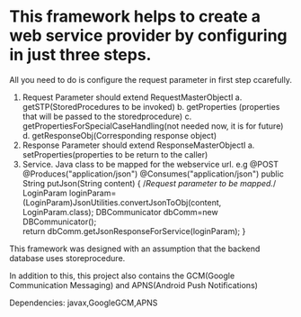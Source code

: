 # This framework helps to create a web service provider by configuring in just three steps.
All you need to do is configure the request parameter in first step ccarefully.
1. Request Parameter should extend RequestMasterObjectI
	a. getSTP(StoredProcedures to be invoked)
	b. getProperties (properties that will be passed to the storedprocedure)
	c. getPropertiesForSpecialCaseHandling(not needed now, it is for future)
	d. getResponseObj(Corresponding response object)
2. Response Parameter should extend ResponseMasterObjectI
	a. setProperties(properties to be return to the caller)
3. Service.
	Java class to be mapped for the webservice url.
	e.g
		@POST
    @Produces("application/json")
    @Consumes("application/json")
    public String putJson(String content) {
		/*Request parameter to be mapped.*/
        LoginParam loginParam=(LoginParam)JsonUtilities.convertJsonToObj(content, LoginParam.class);
        DBCommunicator dbComm=new DBCommunicator();     
        return dbComm.getJsonResponseForService(loginParam);
    } 

This framework was designed with an assumption that the backend database uses storeprocedure. 

In addition to this, this project also contains the GCM(Google Communication Messaging)
and APNS(Android Push Notifications)

Dependencies: javax,GoogleGCM,APNS